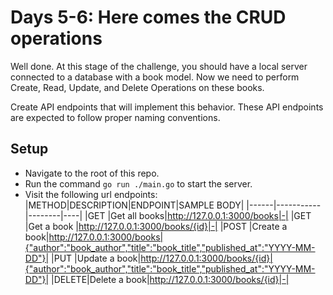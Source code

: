 # Days 5-6: Here comes the CRUD operations

Well done. At this stage of the challenge, you should have a local server connected to a database with a book model. Now we need to perform Create, Read, Update, and Delete Operations on these books.

Create API endpoints that will implement this behavior. These API endpoints are expected to follow proper naming conventions.

## Setup
- Navigate to the root of this repo.
- Run the command ```go run ./main.go``` to start the server.
- Visit the following url endpoints:
    |METHOD|DESCRIPTION|ENDPOINT|SAMPLE BODY|
    |------|-----------|--------|----|
    |GET   |Get all books|http://127.0.0.1:3000/books|-|
    |GET   |Get a book   |http://127.0.0.1:3000/books/{id}|-|
    |POST  |Create a book|http://127.0.0.1:3000/books|{"author":"book_author","title":"book_title","published_at":"YYYY-MM-DD"}|
    |PUT   |Update a book|http://127.0.0.1:3000/books/{id}|{"author":"book_author","title":"book_title","published_at":"YYYY-MM-DD"}|
    |DELETE|Delete a book|http://127.0.0.1:3000/books/{id}|-|
